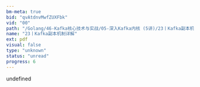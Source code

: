 ```yaml
---
bm-meta: true
bid: "qvAtdnvMwfZUXFbk"
vid: "00"
path: "/Golang/46-Kafka核心技术与实战/05-深入Kafka内核 (5讲)/23丨Kafka副本机制详解.pdf"
name: "23丨Kafka副本机制详解"
ext: pdf
visual: false
type: "unknown"
status: "unread"
progress: 6
---
```

undefined